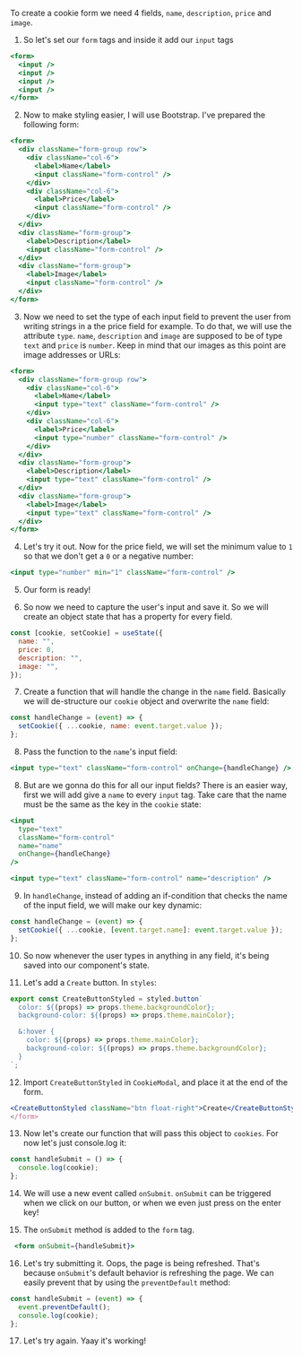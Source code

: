 To create a cookie form we need 4 fields, `name`, `description`, `price` and `image`.

1. So let's set our `form` tags and inside it add our `input` tags

```jsx
<form>
  <input />
  <input />
  <input />
  <input />
</form>
```

2. Now to make styling easier, I will use Bootstrap. I've prepared the following form:

```jsx
<form>
  <div className="form-group row">
    <div className="col-6">
      <label>Name</label>
      <input className="form-control" />
    </div>
    <div className="col-6">
      <label>Price</label>
      <input className="form-control" />
    </div>
  </div>
  <div className="form-group">
    <label>Description</label>
    <input className="form-control" />
  </div>
  <div className="form-group">
    <label>Image</label>
    <input className="form-control" />
  </div>
</form>
```

3. Now we need to set the type of each input field to prevent the user from writing strings in a the price field for example. To do that, we will use the attribute `type`. `name`, `description` and `image` are supposed to be of type `text` and `price` is `number`. Keep in mind that our images as this point are image addresses or URLs:

```jsx
<form>
  <div className="form-group row">
    <div className="col-6">
      <label>Name</label>
      <input type="text" className="form-control" />
    </div>
    <div className="col-6">
      <label>Price</label>
      <input type="number" className="form-control" />
    </div>
  </div>
  <div className="form-group">
    <label>Description</label>
    <input type="text" className="form-control" />
  </div>
  <div className="form-group">
    <label>Image</label>
    <input type="text" className="form-control" />
  </div>
</form>
```

4. Let's try it out. Now for the price field, we will set the minimum value to `1` so that we don't get a `0` or a negative number:

```jsx
<input type="number" min="1" className="form-control" />
```

5. Our form is ready!

6. So now we need to capture the user's input and save it. So we will create an object state that has a property for every field.

```javascript
const [cookie, setCookie] = useState({
  name: "",
  price: 0,
  description: "",
  image: "",
});
```

7. Create a function that will handle the change in the `name` field. Basically we will de-structure our `cookie` object and overwrite the `name` field:

```javascript
const handleChange = (event) => {
  setCookie({ ...cookie, name: event.target.value });
};
```

8. Pass the function to the `name`'s input field:

```jsx
<input type="text" className="form-control" onChange={handleChange} />
```

8. But are we gonna do this for all our input fields? There is an easier way, first we will add give a `name` to every `input` tag. Take care that the name must be the same as the key in the `cookie` state:

```jsx
<input
  type="text"
  className="form-control"
  name="name"
  onChange={handleChange}
/>
```

```jsx
<input type="text" className="form-control" name="description" />
```

9. In `handleChange`, instead of adding an if-condition that checks the name of the input field, we will make our key dynamic:

```javascript
const handleChange = (event) => {
  setCookie({ ...cookie, [event.target.name]: event.target.value });
};
```

10. So now whenever the user types in anything in any field, it's being saved into our component's state.

11. Let's add a `Create` button. In `styles`:

```javascript
export const CreateButtonStyled = styled.button`
  color: ${(props) => props.theme.backgroundColor};
  background-color: ${(props) => props.theme.mainColor};

  &:hover {
    color: ${(props) => props.theme.mainColor};
    background-color: ${(props) => props.theme.backgroundColor};
  }
`;
```

12. Import `CreateButtonStyled` in `CookieModal`, and place it at the end of the form.

```jsx
<CreateButtonStyled className="btn float-right">Create</CreateButtonStyled>
</form>
```

13. Now let's create our function that will pass this object to `cookies`. For now let's just console.log it:

```javascript
const handleSubmit = () => {
  console.log(cookie);
};
```

14. We will use a new event called `onSubmit`. `onSubmit` can be triggered when we click on our button, or when we even just press on the enter key!

15. The `onSubmit` method is added to the `form` tag.

```jsx
 <form onSubmit={handleSubmit}>
```

16. Let's try submitting it. Oops, the page is being refreshed. That's because `onSubmit`'s default behavior is refreshing the page. We can easily prevent that by using the `preventDefault` method:

```javascript
const handleSubmit = (event) => {
  event.preventDefault();
  console.log(cookie);
};
```

17. Let's try again. Yaay it's working!

